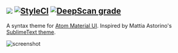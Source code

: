 ![](http://i.imgur.com/f58FC9u.png)
[![StyleCI](https://github.styleci.io/repos/291476393/shield?branch=master)](https://github.styleci.io/repos/291476393?branch=master)
[![DeepScan grade](https://deepscan.io/api/teams/10286/projects/14484/branches/270774/badge/grade.svg)](https://deepscan.io/dashboard#view=project&tid=10286&pid=14484&bid=270774)
---

A syntax theme for [Atom Material UI](https://github.com/silvestreh/atom-material-ui). Inspired by Mattia Astorino's [SublimeText theme](https://github.com/equinusocio/material-theme).

![screenshot](http://i.imgur.com/3YQeDps.png)
